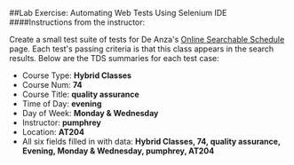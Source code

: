 ##Lab Exercise: Automating Web Tests Using Selenium IDE
####Instructions from the instructor:

Create a small test suite of tests for De Anza's [Online Searchable Schedule](http://www.deanza.edu/schedule/classes/) page. Each test's passing criteria is that this class appears in the search results. Below are the TDS summaries for each test case:

- Course Type: **Hybrid Classes**
- Course Num: **74**
- Course Title: **quality assurance**
- Time of Day: **evening**
- Day of Week: **Monday & Wednesday**
- Instructor: **pumphrey**
- Location: **AT204**
- All six fields filled in with data: **Hybrid Classes, 74, quality assurance, Evening, Monday & Wednesday, pumphrey, AT204**
